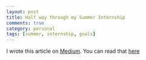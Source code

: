 ```yaml
---
layout: post
title: Half way through my Summer Internship
comments: true
category: personal
tags: [summer, internship, goals]
---
```


I wrote this article on [Medium](http://medium.com). You can read that [here](https://medium.com/this-happened-to-me/e709538ca856)
